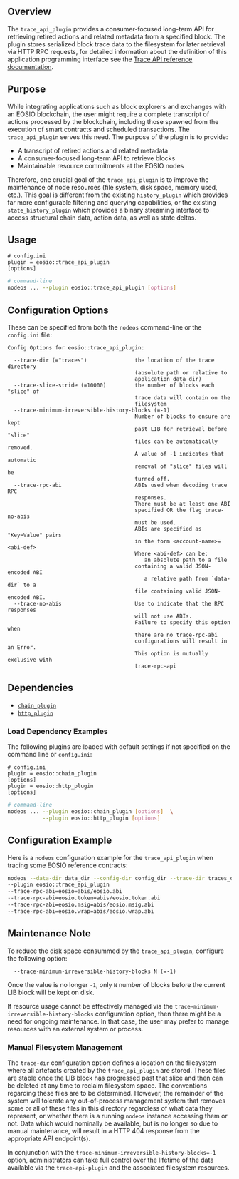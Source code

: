 
## Overview

The `trace_api_plugin` provides a consumer-focused long-term API for retrieving retired actions and related metadata from a specified block. The plugin stores serialized block trace data to the filesystem for later retrieval via HTTP RPC requests, for detailed information about the definition of this application programming interface see the [Trace API reference documentation](api-reference/index.md).

## Purpose

While integrating applications such as block explorers and exchanges with an EOSIO blockchain, the user might require a complete transcript of actions processed by the blockchain, including those spawned from the execution of smart contracts and scheduled transactions. The `trace_api_plugin` serves this need. The purpose of the plugin is to provide:

* A transcript of retired actions and related metadata
* A consumer-focused long-term API to retrieve blocks
* Maintainable resource commitments at the EOSIO nodes

Therefore, one crucial goal of the `trace_api_plugin` is to improve the maintenance of node resources (file system, disk space, memory used, etc.). This goal is different from the existing `history_plugin` which provides far more configurable filtering and querying capabilities, or the existing `state_history_plugin` which provides a binary streaming interface to access structural chain data, action data, as well as state deltas.

## Usage

```console
# config.ini
plugin = eosio::trace_api_plugin
[options]
```
```sh
# command-line
nodeos ... --plugin eosio::trace_api_plugin [options]
```

## Configuration Options

These can be specified from both the `nodeos` command-line or the `config.ini` file:

```console
Config Options for eosio::trace_api_plugin:

  --trace-dir (="traces")               the location of the trace directory
                                        (absolute path or relative to
                                        application data dir)
  --trace-slice-stride (=10000)         the number of blocks each "slice" of
                                        trace data will contain on the
                                        filesystem
  --trace-minimum-irreversible-history-blocks (=-1)
                                        Number of blocks to ensure are kept
                                        past LIB for retrieval before "slice"
                                        files can be automatically removed.
                                        A value of -1 indicates that automatic
                                        removal of "slice" files will be
                                        turned off.
  --trace-rpc-abi                       ABIs used when decoding trace RPC
                                        responses.
                                        There must be at least one ABI
                                        specified OR the flag trace-no-abis
                                        must be used.
                                        ABIs are specified as "Key=Value" pairs
                                        in the form <account-name>=<abi-def>
                                        Where <abi-def> can be:
                                           an absolute path to a file
                                        containing a valid JSON-encoded ABI
                                           a relative path from `data-dir` to a
                                        file containing valid JSON-encoded ABI.
  --trace-no-abis                       Use to indicate that the RPC responses
                                        will not use ABIs.
                                        Failure to specify this option when
                                        there are no trace-rpc-abi
                                        configurations will result in an Error.
                                        This option is mutually exclusive with
                                        trace-rpc-api
```

## Dependencies

* [`chain_plugin`](../chain_plugin/index.md)
* [`http_plugin`](../http_plugin/index.md)

### Load Dependency Examples

The following plugins are loaded with default settings if not specified on the command line or `config.ini`:

```console
# config.ini
plugin = eosio::chain_plugin
[options]
plugin = eosio::http_plugin 
[options]
```
```sh
# command-line
nodeos ... --plugin eosio::chain_plugin [options]  \
           --plugin eosio::http_plugin [options]
```

## Configuration Example

Here is a `nodeos` configuration example for the `trace_api_plugin` when tracing some EOSIO reference contracts:

```sh
nodeos --data-dir data_dir --config-dir config_dir --trace-dir traces_dir
--plugin eosio::trace_api_plugin 
--trace-rpc-abi=eosio=abis/eosio.abi 
--trace-rpc-abi=eosio.token=abis/eosio.token.abi 
--trace-rpc-abi=eosio.msig=abis/eosio.msig.abi 
--trace-rpc-abi=eosio.wrap=abis/eosio.wrap.abi
```

## Maintenance Note

To reduce the disk space consummed by the `trace_api_plugin`, configure the following option: 

```console
  --trace-minimum-irreversible-history-blocks N (=-1) 
```

Once the value is no longer `-1`, only `N` number of blocks before the current LIB block will be kept on disk.

If resource usage cannot be effectively managed via the `trace-minimum-irreversible-history-blocks` configuration option, then there might be a need for ongoing maintenance. In that case, the user may prefer to manage resources with an external system or process.

### Manual Filesystem Management

The `trace-dir` configuration option defines a location on the filesystem where all artefacts created by the `trace_api_plugin` are stored. These files are stable once the LIB block has progressed past that slice and then can be deleted at any time to reclaim filesystem space. The conventions regarding these files are to be determined. However, the remainder of the system will tolerate any out-of-process management system that removes some or all of these files in this directory regardless of what data they represent, or whether there is a running `nodeos` instance accessing them or not.  Data which would nominally be available, but is no longer so due to manual maintenance, will result in a HTTP 404 response from the appropriate API endpoint(s).

In conjunction with the `trace-minimum-irreversible-history-blocks=-1` option, administrators can take full control over the lifetime of the data available via the `trace-api-plugin` and the associated filesystem resources. 
